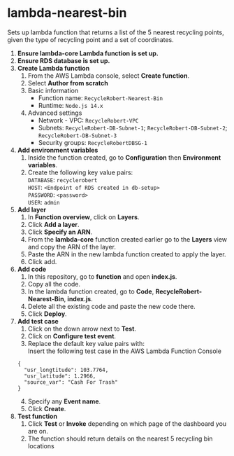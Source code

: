 # lambda-nearest-bin

Sets up lambda function that returns a list of the 5 nearest recycling points, given the type of recycling point and a set of coordinates.

1. **Ensure lambda-core Lambda function is set up.**
2. **Ensure RDS database is set up.**
3. **Create Lambda function**  
    1. From the AWS Lambda console, select **Create function**.
    2. Select **Author from scratch**
    3. Basic information  
        - Function name: `RecycleRobert-Nearest-Bin`
        - Runtime: `Node.js 14.x`
    4. Advanced settings
        - Network - VPC: `RecycleRobert-VPC`
        - Subnets: `RecycleRobert-DB-Subnet-1`; `RecycleRobert-DB-Subnet-2`; `RecycleRobert-DB-Subnet-3`
        - Security groups: `RecycleRobertDBSG-1`
4. **Add environment variables**  
    1. Inside the function created, go to **Configuration** then **Environment variables**.  
    2. Create the following key value pairs:  
        `DATABASE`: `recyclerobert`  
        `HOST`: `<Endpoint of RDS created in db-setup>`  
        `PASSWORD`: `<password>`  
        `USER`: `admin`   
5. **Add layer**  
    1. In **Function overview**, click on **Layers**.
    2. Click **Add a layer**.
    3. Click **Specify an ARN**.
    4. From the **lambda-core** function created earlier go to the **Layers** view and copy the ARN of the layer.
    5. Paste the ARN in the new lambda function created to apply the layer.
    6. Click add.
 6. **Add code**
    1. In this repository, go to **function** and open **index.js**.
    2. Copy all the code.
    3. In the lambda function created, go to **Code**, **RecycleRobert-Nearest-Bin**, **index.js**.
    4. Delete all the existing code and paste the new code there.
    5. Click **Deploy**.
 7. **Add test case**  
    1. Click on the down arrow next to **Test**.
    2. Click on **Configure test event**.
    3. Replace the default key value pairs with:  
    Insert the following test case in the AWS Lambda Function Console
    ```
    {
      "usr_longtitude": 103.7764,
      "usr_latitude": 1.2966,
      "source_var": "Cash For Trash"
    }
    ```
    4. Specify any **Event name**.
    5. Click **Create**.
 8. **Test function**
    1. Click **Test** or **Invoke** depending on which page of the dashboard you are on.
    2. The function should return details on the nearest 5 recycling bin locations
  
  
